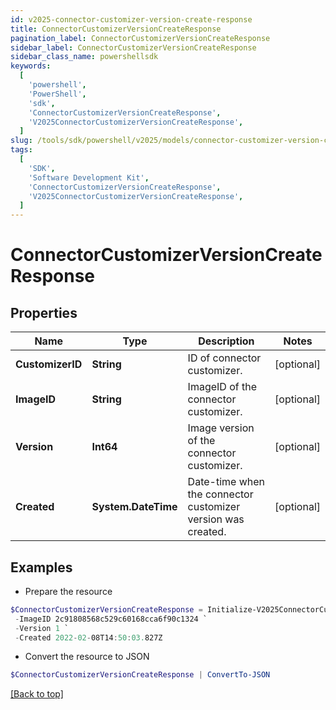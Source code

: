 ```yaml
---
id: v2025-connector-customizer-version-create-response
title: ConnectorCustomizerVersionCreateResponse
pagination_label: ConnectorCustomizerVersionCreateResponse
sidebar_label: ConnectorCustomizerVersionCreateResponse
sidebar_class_name: powershellsdk
keywords:
  [
    'powershell',
    'PowerShell',
    'sdk',
    'ConnectorCustomizerVersionCreateResponse',
    'V2025ConnectorCustomizerVersionCreateResponse',
  ]
slug: /tools/sdk/powershell/v2025/models/connector-customizer-version-create-response
tags:
  [
    'SDK',
    'Software Development Kit',
    'ConnectorCustomizerVersionCreateResponse',
    'V2025ConnectorCustomizerVersionCreateResponse',
  ]
---
```


# ConnectorCustomizerVersionCreateResponse

## Properties

| Name | Type | Description | Notes |
| --- | --- | --- | --- |
| **CustomizerID** | **String** | ID of connector customizer. | [optional] |
| **ImageID** | **String** | ImageID of the connector customizer. | [optional] |
| **Version** | **Int64** | Image version of the connector customizer. | [optional] |
| **Created** | **System.DateTime** | Date-time when the connector customizer version was created. | [optional] |

## Examples

- Prepare the resource

```powershell
$ConnectorCustomizerVersionCreateResponse = Initialize-V2025ConnectorCustomizerVersionCreateResponse  -CustomizerID b07dc46a-1498-4de8-bfbb-259a68e70c8a `
 -ImageID 2c91808568c529c60168cca6f90c1324 `
 -Version 1 `
 -Created 2022-02-08T14:50:03.827Z
```

- Convert the resource to JSON

```powershell
$ConnectorCustomizerVersionCreateResponse | ConvertTo-JSON
```

[[Back to top]](#)

